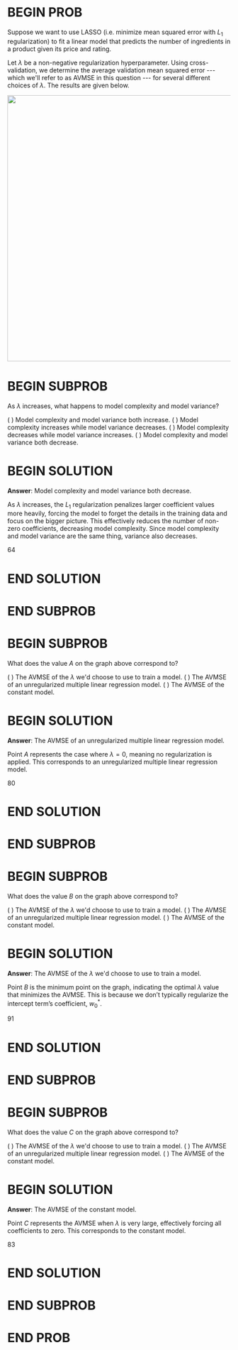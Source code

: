 # BEGIN PROB

Suppose we want to use LASSO (i.e. minimize mean squared error with
$L_1$ regularization) to fit a linear model that predicts the number of
ingredients in a product given its price and rating.

Let $\lambda$ be a non-negative regularization hyperparameter. Using
cross-validation, we determine the average validation mean squared error
--- which we'll refer to as AVMSE in this question --- for several
different choices of $\lambda$. The results are given below.


<center><img src="../assets/images/fa24-final/avmse.png" width=600></center>


# BEGIN SUBPROB

As $\lambda$ increases, what happens to model complexity and model
variance?

( ) Model complexity and model variance both increase.
( ) Model complexity increases while model variance decreases.
( ) Model complexity decreases while model variance increases.
( ) Model complexity and model variance both decrease.

# BEGIN SOLUTION
**Answer**: Model complexity and model variance both decrease.

As $\lambda$ increases, the $L_1$ regularization penalizes larger coefficient values more heavily, forcing the model to forget the details in the training data and focus on the bigger picture. This effectively reduces the number of non-zero coefficients, decreasing model complexity. Since model complexity and model variance are the same thing, variance also decreases.


<average>64</average>

# END SOLUTION

# END SUBPROB

# BEGIN SUBPROB

What does the value $A$ on the graph above correspond to?

( ) The AVMSE of the $\lambda$ we'd choose to use to train a model.
( ) The AVMSE of an unregularized multiple linear regression model.
( ) The AVMSE of the constant model.

# BEGIN SOLUTION
**Answer**: The AVMSE of an unregularized multiple linear regression model.

Point $A$ represents the case where $\lambda = 0$, meaning no regularization is applied. This corresponds to an unregularized multiple linear regression model.

<average>80</average>

# END SOLUTION

# END SUBPROB

# BEGIN SUBPROB

What does the value $B$ on the graph above correspond to?

( ) The AVMSE of the $\lambda$ we'd choose to use to train a model.
( ) The AVMSE of an unregularized multiple linear regression model.
( ) The AVMSE of the constant model.

# BEGIN SOLUTION
**Answer**: The AVMSE of the $\lambda$ we'd choose to use to train a model.

Point $B$ is the minimum point on the graph, indicating the optimal $\lambda$ value that minimizes the AVMSE. This is because we don’t typically regularize the intercept term’s coefficient, $w_0^*$.

<average>91</average>

# END SOLUTION

# END SUBPROB

# BEGIN SUBPROB

What does the value $C$ on the graph above correspond to?

( ) The AVMSE of the $\lambda$ we'd choose to use to train a model.
( ) The AVMSE of an unregularized multiple linear regression model.
( ) The AVMSE of the constant model.

# BEGIN SOLUTION
**Answer**: The AVMSE of the constant model.

Point $C$ represents the AVMSE when $\lambda$ is very large, effectively forcing all coefficients to zero. This corresponds to the constant model.

<average>83</average>

# END SOLUTION

# END SUBPROB

# END PROB
